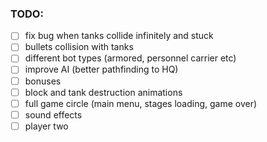 ### TODO:
- [ ] fix bug when tanks collide infinitely and stuck
- [ ] bullets collision with tanks
- [ ] different bot types (armored, personnel carrier etc)
- [ ] improve AI (better pathfinding to HQ)
- [ ] bonuses
- [ ] block and tank destruction animations 
- [ ] full game circle (main menu, stages loading, game over)
- [ ] sound effects
- [ ] player two